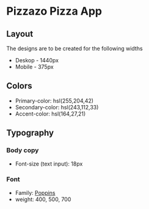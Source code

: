 # Pizzazo Pizza App

## Layout

The designs are to be created for the following widths

- Deskop - 1440px
- Mobile - 375px

## Colors

- Primary-color: hsl(255,204,42)
- Secondary-color: hsl(243,112,33)
- Accent-color: hsl(164,27,21)

## Typography

### Body copy

- Font-size (text input): 18px

### Font

- Family: [Poppins](https://fonts.google.com/specimen/Poppins)
- weight: 400, 500, 700


